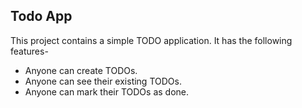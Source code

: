 ## Todo App

This project contains a simple TODO application.
It has the following features-

- Anyone can create TODOs.
- Anyone can see their existing TODOs.
- Anyone can mark their TODOs as done.
